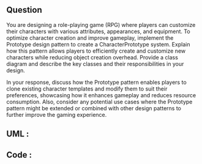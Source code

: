 
## Question
You are designing a role-playing game (RPG) where players can customize their characters with various attributes, appearances, and equipment. To optimize character creation and improve gameplay, implement the Prototype design pattern to create a CharacterPrototype system. Explain how this pattern allows players to efficiently create and customize new characters while reducing object creation overhead. Provide a class diagram and describe the key classes and their responsibilities in your design.

In your response, discuss how the Prototype pattern enables players to clone existing character templates and modify them to suit their preferences, showcasing how it enhances gameplay and reduces resource consumption. Also, consider any potential use cases where the Prototype pattern might be extended or combined with other design patterns to further improve the gaming experience.

## UML :




## Code :







